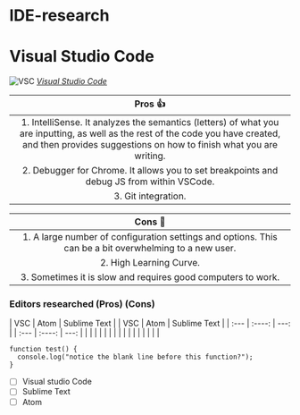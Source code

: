 # IDE-research
# Visual Studio Code 
![VSC](https://code.visualstudio.com/opengraphimg/opengraph-home.png)
 [*Visual Studio Code*](https://code.visualstudio.com/)
 
 
 |**Pros**  :thumbsup:|
 |:------:| 
 |  1. IntelliSense. It analyzes the semantics (letters) of what you are inputting, as well as the rest of the code you have created, and          then provides suggestions on how to finish what you are writing.|
 |  2. Debugger for Chrome. It allows you to set breakpoints and debug JS from within VSCode.|
 |  3. Git integration.| 
 
   |     **Cons**  :see_no_evil: |
 |:------:|
 |  1. A large number of configuration settings and options. This can be a bit overwhelming to a new user.|
 |  2. High Learning Curve.|
 |  3. Sometimes it is slow and requires good computers to work.| 
 
### Editors researched (Pros)                                  (Cons)

| VSC         |  Atom       | Sublime Text  |    | VSC         |  Atom       | Sublime Text  |
| :---        |    :----:   |          ---: |    | :---        |    :----:   |          ---: |
|             |             |               |    |             |             |               |
|             |             |               |    |             |             |               |




~~~~
function test() {
  console.log("notice the blank line before this function?");
}
~~~~
  
  
   
- [ ] Visual studio Code
- [ ] Sublime Text
- [ ] Atom

> > 
